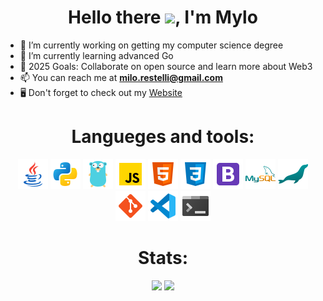 <h1 align="center">Hello there <img src="https://media.giphy.com/media/hvRJCLFzcasrR4ia7z/giphy.gif" width="40px">, I'm Mylo </h1>

<!--
**mylo17/mylo17** is a ✨ _special_ ✨ repository because its `README.md` (this file) appears on your GitHub profile.

Here are some ideas to get you started:

- 🔭 I’m currently working on ...
- 🌱 I’m currently learning ...
- 👯 I’m looking to collaborate on ...
- 🤔 I’m looking for help with ...
- 💬 Ask me about ...
- 📫 How to reach me: ...
- ⚡ Fun fact: ...
-->

- 🔭 I’m currently working on getting my computer science degree
- 🌱 I’m currently learning advanced Go
- 🎯 2025 Goals: Collaborate on open source and learn more about Web3
- 📫 You can reach me at **milo.restelli@gmail.com**
- 🖥 Don't forget to check out my [Website](https://mylo17.github.io/)

<h1 align="center">Langueges and tools:</h1>
<div align="center">
<img src="icons/icons8-java-48.png">
<img src="icons/icons8-python-48.png">
<img src="icons/icons8-golang-48.png">
<img src="icons/icons8-javascript-48.png">
<img src="icons/icons8-html-5-48.png">
<img src="icons/icons8-css3-48.png">
<img src="icons/icons8-bootstrap-48.png">
<img src="icons/icons8-mysql-logo-48.png">
<img src="icons/icons8-mariadb-48.png">
<img src="icons/icons8-git-48.png">
<img src="icons/icons8-visual-studio-code-2019-48.png">
<img src="icons/icons8-console-48.png">
</div>

<h1 align="center">Stats:</h1>
<div align="center">
<img height="150" src="https://github-readme-stats.vercel.app/api?username=mylo17&show_icons=true&theme=dracula">
<img height="150" src="https://github-readme-stats.vercel.app/api/top-langs/?username=anuraghazra&layout=compact&theme=dracula">
</div>
